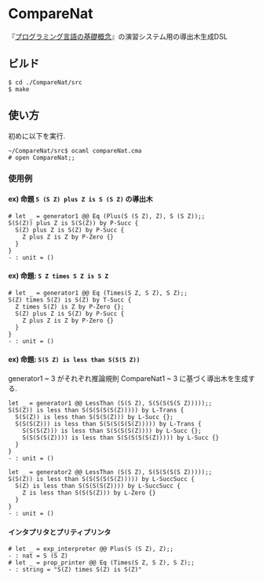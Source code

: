 # CompareNat
『[プログラミング言語の基礎概念](https://www.fos.kuis.kyoto-u.ac.jp/~igarashi/CoPL/)』の演習システム用の導出木生成DSL

## ビルド
```
$ cd ./CompareNat/src
$ make
```

## 使い方
初めに以下を実行.
```
~/CompareNat/src$ ocaml compareNat.cma
# open CompareNat;;
```

### 使用例
#### ex) 命題 `S (S Z) plus Z is S (S Z)` の導出木
```
# let _ = generator1 @@ Eq (Plus(S (S Z), Z), S (S Z));;
S(S(Z)) plus Z is S(S(Z)) by P-Succ {
  S(Z) plus Z is S(Z) by P-Succ {
    Z plus Z is Z by P-Zero {}
  }
}
- : unit = ()
```

#### ex) 命題:  `S Z times S Z is S Z`
```
# let _ = generator1 @@ Eq (Times(S Z, S Z), S Z);;
S(Z) times S(Z) is S(Z) by T-Succ {
  Z times S(Z) is Z by P-Zero {};
  S(Z) plus Z is S(Z) by P-Succ {
    Z plus Z is Z by P-Zero {}
  }
}
- : unit = ()
```

#### ex) 命題:  `S(S Z) is less than S(S(S Z))`
generator1 ~ 3 がそれぞれ推論規則 CompareNat1 ~ 3 に基づく導出木を生成する.

```
let _ = generator1 @@ LessThan (S(S Z), S(S(S(S(S Z)))));;
S(S(Z)) is less than S(S(S(S(S(Z))))) by L-Trans {
  S(S(Z)) is less than S(S(S(Z))) by L-Succ {};
  S(S(S(Z))) is less than S(S(S(S(S(Z))))) by L-Trans {
    S(S(S(Z))) is less than S(S(S(S(Z)))) by L-Succ {};
    S(S(S(S(Z)))) is less than S(S(S(S(S(Z))))) by L-Succ {}
  }
}
- : unit = ()
```

```
let _ = generator2 @@ LessThan (S(S Z), S(S(S(S(S Z)))));;
S(S(Z)) is less than S(S(S(S(S(Z))))) by L-SuccSucc {
  S(Z) is less than S(S(S(S(Z)))) by L-SuccSucc {
    Z is less than S(S(S(Z))) by L-Zero {}
  }
}
- : unit = ()
```


#### インタプリタとプリティプリンタ
```
# let _ = exp_interpreter @@ Plus(S (S Z), Z);;
- : nat = S (S Z)
# let _ = prop_printer @@ Eq (Times(S Z, S Z), S Z);;
- : string = "S(Z) times S(Z) is S(Z)"
```
